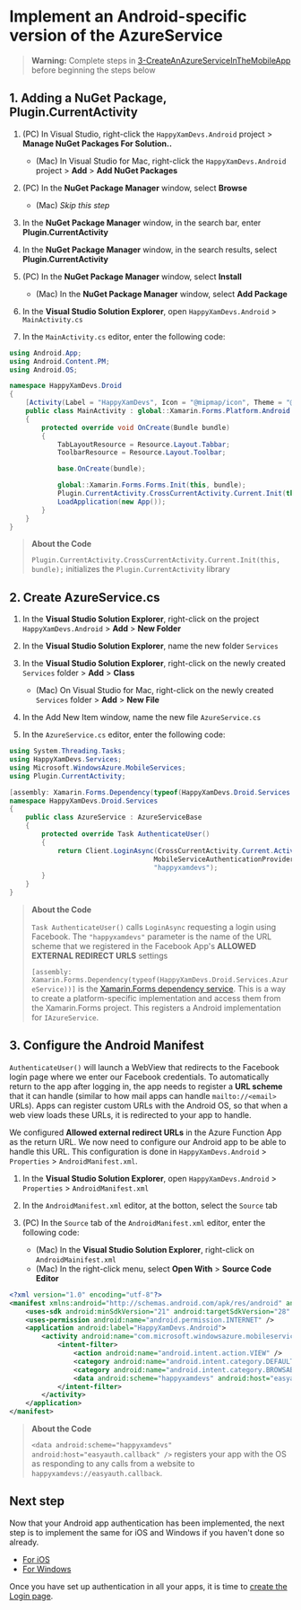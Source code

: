 # Implement an Android-specific version of the AzureService

> **Warning:** Complete steps in [3-CreateAnAzureServiceInTheMobileApp](./3-CreateAnAzureServiceInTheMobileApp.md) before beginning the steps below

## 1. Adding a NuGet Package, Plugin.CurrentActivity

1. (PC) In Visual Studio, right-click the `HappyXamDevs.Android` project > **Manage NuGet Packages For Solution..**

    - (Mac) In Visual Studio for Mac, right-click the `HappyXamDevs.Android` project > **Add** > **Add NuGet Packages**

2. (PC) In the **NuGet Package Manager** window, select **Browse**

    - (Mac) _Skip this step_

3. In the **NuGet Package Manager** window, in the search bar, enter **Plugin.CurrentActivity**

4. In the **NuGet Package Manager** window, in the search results, select **Plugin.CurrentActivity**

5. (PC) In the **NuGet Package Manager** window, select **Install**

    - (Mac) In the **NuGet Package Manager** window, select **Add Package**

6. In the **Visual Studio Solution Explorer**, open `HappyXamDevs.Android` > `MainActivity.cs` 

7. In the `MainActivity.cs` editor, enter the following code: 

```csharp
using Android.App;
using Android.Content.PM;
using Android.OS;

namespace HappyXamDevs.Droid
{
    [Activity(Label = "HappyXamDevs", Icon = "@mipmap/icon", Theme = "@style/MainTheme", MainLauncher = true, ConfigurationChanges = ConfigChanges.ScreenSize | ConfigChanges.Orientation)]
    public class MainActivity : global::Xamarin.Forms.Platform.Android.FormsAppCompatActivity
    {
        protected override void OnCreate(Bundle bundle)
        {
            TabLayoutResource = Resource.Layout.Tabbar;
            ToolbarResource = Resource.Layout.Toolbar;

            base.OnCreate(bundle);

            global::Xamarin.Forms.Forms.Init(this, bundle);
            Plugin.CurrentActivity.CrossCurrentActivity.Current.Init(this, bundle);
            LoadApplication(new App());
        }
    }
}
```

> **About the Code**
>
> `Plugin.CurrentActivity.CrossCurrentActivity.Current.Init(this, bundle);` initializes the `Plugin.CurrentActivity` library

## 2. Create AzureService.cs

1. In the **Visual Studio Solution Explorer**, right-click on the project `HappyXamDevs.Android` > **Add** > **New Folder**

2. In the **Visual Studio Solution Explorer**, name the new folder `Services`

3. In the **Visual Studio Solution Explorer**, right-click on the newly created `Services` folder > **Add** > **Class**

    - (Mac) On Visual Studio for Mac, right-click on the newly created `Services` folder > **Add** > **New File**

4. In the Add New Item window, name the new file `AzureService.cs`

5. In the `AzureService.cs` editor, enter the following code:

```csharp
using System.Threading.Tasks;
using HappyXamDevs.Services;
using Microsoft.WindowsAzure.MobileServices;
using Plugin.CurrentActivity;

[assembly: Xamarin.Forms.Dependency(typeof(HappyXamDevs.Droid.Services.AzureService))]
namespace HappyXamDevs.Droid.Services
{
    public class AzureService : AzureServiceBase
    {
        protected override Task AuthenticateUser()
        {
            return Client.LoginAsync(CrossCurrentActivity.Current.Activity,
                                    MobileServiceAuthenticationProvider.Facebook,
                                    "happyxamdevs");
        }
    }
}
```

> **About the Code**
>
> `Task AuthenticateUser()` calls `LoginAsync` requesting a login using Facebook. The `"happyxamdevs"` parameter is the name of the URL scheme that we registered in the Facebook App's **ALLOWED EXTERNAL REDIRECT URLS** settings
>
> `[assembly: Xamarin.Forms.Dependency(typeof(HappyXamDevs.Droid.Services.AzureService))]` is the [Xamarin.Forms dependency service](https://docs.microsoft.com/xamarin/xamarin-forms/app-fundamentals/dependency-service/?WT.mc_id=mobileappsoftomorrow-workshop-jabenn). This is a way to create a platform-specific implementation and access them from the Xamarin.Forms project. This registers a Android implementation for `IAzureService`.

## 3. Configure the Android Manifest

`AuthenticateUser()` will launch a WebView that redirects to the Facebook login page where we enter our Facebook credentials. To automatically return to the app after logging in, the app needs to register a **URL scheme** that it can handle (similar to how mail apps can handle `mailto://<email>` URLs). Apps can register custom URLs with the Android OS, so that when a web view loads these URLs, it is redirected to your app to handle.

We configured **Allowed external redirect URLs** in the Azure Function App as the return URL. We now need to configure our Android app to be able to handle this URL. This configuration is done in `HappyXamDevs.Android` > `Properties` > `AndroidManifest.xml`.

1. In the **Visual Studio Solution Explorer**, open `HappyXamDevs.Android` > `Properties` > `AndroidManifest.xml`

2. In the `AndroidManifest.xml` editor, at the botton, select the `Source` tab

3. (PC) In the `Source` tab of the `AndroidManifest.xml` editor, enter the following code:
    - (Mac) In the **Visual Studio Solution Explorer**, right-click on `AndroidMainifest.xml`
    - (Mac) In the right-click menu, select **Open With** > **Source Code Editor**

```xml
<?xml version="1.0" encoding="utf-8"?>
<manifest xmlns:android="http://schemas.android.com/apk/res/android" android:versionCode="1" android:versionName="1.0" package="com.companyname.HappyXamDevs" android:installLocation="auto">
	<uses-sdk android:minSdkVersion="21" android:targetSdkVersion="28" />
	<uses-permission android:name="android.permission.INTERNET" />
	<application android:label="HappyXamDevs.Android">
		<activity android:name="com.microsoft.windowsazure.mobileservices.authentication.RedirectUrlActivity" android:launchMode="singleTop" android:noHistory="true">
			<intent-filter>
				<action android:name="android.intent.action.VIEW" />
				<category android:name="android.intent.category.DEFAULT" />
				<category android:name="android.intent.category.BROWSABLE" />
				<data android:scheme="happyxamdevs" android:host="easyauth.callback" />
			</intent-filter>
		</activity>
	</application>
</manifest>
```

> **About the Code**
>
> `<data android:scheme="happyxamdevs" android:host="easyauth.callback" />`  registers your app with the OS as responding to any calls from a website to `happyxamdevs://easyauth.callback`.

## Next step

Now that your Android app authentication has been implemented, the next step is to implement the same for iOS and Windows if you haven't done so already.

* [For iOS](./3_2-CreateAnAzureServiceInTheMobileAppIos.md)
* [For Windows](./3_3-CreateAnAzureServiceInTheMobileAppWin.md)

Once you have set up authentication in all your apps, it is time to [create the Login page](./4-CreateLoginPage.md).